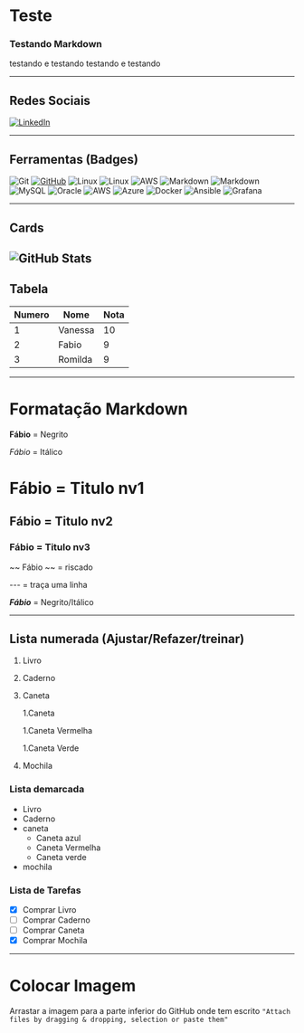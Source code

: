# Teste
### Testando Markdown
 testando e testando 
 testando e testando

---

## Redes Sociais

[![LinkedIn](https://img.shields.io/badge/LinkedIn-0077B5?style=for-the-badge&logo=linkedin&logoColor=white)](https://www.linkedin.com/in/SEUUSERNAME/)

---

## Ferramentas (Badges)

![Git](https://img.shields.io/badge/GIT-E44C30?style=for-the-badge&logo=git&logoColor=white)
[![GitHub](https://img.shields.io/badge/GitHub-100000?style=for-the-badge&logo=github&logoColor=white)](https://github.com/SEUUSERNAME)
![Linux](https://img.shields.io/badge/Linux-000?style=for-the-badge&logo=linux&logoColor=FCC624)
![Linux](https://img.shields.io/badge/Linux-FCC624?style=for-the-badge&logo=linux&logoColor=black)
![AWS](https://img.shields.io/badge/AWS-000.svg?style=for-the-badge&logo=amazon-aws&logoColor=white)
![Markdown](https://img.shields.io/badge/Markdown-000?style=for-the-badge&logo=markdown)
![Markdown](https://img.shields.io/badge/markdown-%23000000.svg?style=for-the-badge&logo=markdown&logoColor=white)
![MySQL](https://img.shields.io/badge/mysql-4479A1.svg?style=for-the-badge&logo=mysql&logoColor=white)
![Oracle](https://img.shields.io/badge/Oracle-F80000?style=for-the-badge&logo=oracle&logoColor=white)
![AWS](https://img.shields.io/badge/AWS-%23FF9900.svg?style=for-the-badge&logo=amazon-aws&logoColor=white)
![Azure](https://img.shields.io/badge/azure-%230072C6.svg?style=for-the-badge&logo=microsoftazure&logoColor=white)
![Docker](https://img.shields.io/badge/docker-%230db7ed.svg?style=for-the-badge&logo=docker&logoColor=white)
![Ansible](https://img.shields.io/badge/ansible-%231A1918.svg?style=for-the-badge&logo=ansible&logoColor=white)
![Grafana](https://img.shields.io/badge/grafana-%23F46800.svg?style=for-the-badge&logo=grafana&logoColor=white)

---

## Cards
 ![GitHub Stats](https://github-readme-stats.vercel.app/api?username=SEUUSERNAME&theme=transparent&bg_color=000&border_color=30A3DC&show_icons=true&icon_color=30A3DC&title_color=E94D5F&text_color=FFF)
---

## Tabela

Numero|Nome|Nota
---|---|---|
1|Vanessa|10
2|Fabio|9
3|Romilda|9

---

# Formatação Markdown

**Fábio** = Negrito 

*Fábio* = Itálico
# Fábio = Titulo nv1
## Fábio = Titulo nv2
### Fábio = Titulo nv3

~~ Fábio ~~ = riscado

---  = traça uma linha

__*Fábio*__ = Negrito/Itálico

---

## Lista numerada (Ajustar/Refazer/treinar)
1. Livro
1. Caderno
1. Caneta

   1.Caneta 
   
   1.Caneta Vermelha
   
   1.Caneta Verde
   
1. Mochila

### Lista demarcada
* Livro
* Caderno
* caneta
   * Caneta azul
   * Caneta Vermelha
   * Caneta verde
* mochila


### Lista de Tarefas
- [x] Comprar Livro
- [ ] Comprar Caderno
- [ ] Comprar Caneta
- [x] Comprar Mochila

---
# Colocar Imagem 
Arrastar a imagem para a parte inferior do GitHub onde tem escrito ``"Attach files by dragging & dropping, selection or paste them"``  
